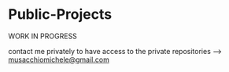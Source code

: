 # Public-Projects
WORK IN PROGRESS 

contact me privately to have access to the private repositories --> musacchiomichele@gmail.com
